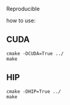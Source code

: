 Reproducible

how to use:

## CUDA

```
cmake -DCUDA=True ../ 
make 
```
## HIP

```
cmake -DHIP=True ../ 
make 
```
